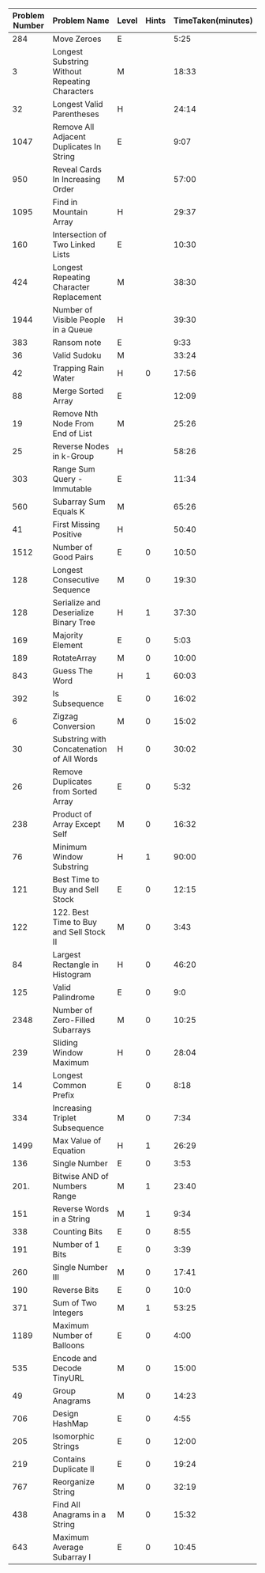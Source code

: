 | Problem Number | Problem Name                                   | Level | Hints | TimeTaken(minutes) |
|----------------|------------------------------------------------|-------|-------|--------------------|
| 284            | Move Zeroes                                    | E     |       | 5:25               |
| 3              | Longest Substring Without Repeating Characters | M     |       | 18:33              |
| 32             | Longest Valid Parentheses                      | H     |       | 24:14              |
| 1047           | Remove All Adjacent Duplicates In String       | E     |       | 9:07               |
| 950            | Reveal Cards In Increasing Order               | M     |       | 57:00              |
| 1095           | Find in Mountain Array                         | H     |       | 29:37              |
| 160            | Intersection of Two Linked Lists               | E     |       | 10:30              |
| 424            | Longest Repeating Character Replacement        | M     |       | 38:30              |
| 1944           | Number of Visible People in a Queue            | H     |       | 39:30              |
| 383            | Ransom note                                    | E     |       | 9:33               |
| 36             | Valid Sudoku                                   | M     |       | 33:24              |
| 42             | Trapping Rain Water                            | H     | 0     | 17:56              |
| 88             | Merge Sorted Array                             | E     |       | 12:09              |
| 19             | Remove Nth Node From End of List               | M     |       | 25:26              |
| 25             | Reverse Nodes in k-Group                       | H     |       | 58:26              |
| 303            | Range Sum Query - Immutable                    | E     |       | 11:34              |
| 560            | Subarray Sum Equals K                          | M     |       | 65:26              |
| 41             | First Missing Positive                         | H     |       | 50:40              |
| 1512           | Number of Good Pairs                           | E     | 0     | 10:50              |
| 128            | Longest Consecutive Sequence                   | M     | 0     | 19:30              |
| 128            | Serialize and Deserialize Binary Tree          | H     | 1     | 37:30              |
| 169            | Majority Element                               | E     | 0     | 5:03               |
| 189            | RotateArray                                    | M     | 0     | 10:00              |
| 843            | Guess The Word                                 | H     | 1     | 60:03              |
| 392            | Is Subsequence                                 | E     | 0     | 16:02              |
| 6              | Zigzag Conversion                              | M     | 0     | 15:02              |
| 30             | Substring with Concatenation of All Words      | H     | 0     | 30:02              |
| 26             | Remove Duplicates from Sorted Array            | E     | 0     | 5:32               |
| 238            | Product of Array Except Self                   | M     | 0     | 16:32              |
| 76             | Minimum Window Substring                       | H     | 1     | 90:00              |
| 121            | Best Time to Buy and Sell Stock                | E     | 0     | 12:15              |
| 122            | 122. Best Time to Buy and Sell Stock II        | M     | 0     | 3:43               |
| 84             | Largest Rectangle in Histogram                 | H     | 0     | 46:20              |
| 125            | Valid Palindrome                               | E     | 0     | 9:0                | 
| 2348           | Number of Zero-Filled Subarrays                | M     | 0     | 10:25              | 
| 239            | Sliding Window Maximum                         | H     | 0     | 28:04              |
| 14             | Longest Common Prefix                          | E     | 0     | 8:18               | 
| 334            | Increasing Triplet Subsequence                 | M     | 0     | 7:34               |
| 1499           | Max Value of Equation                          | H     | 1     | 26:29              |
| 136            | Single Number                                  | E     | 0     | 3:53               |
| 201.           | Bitwise AND of Numbers Range                   | M     | 1     | 23:40              |
| 151            | Reverse Words in a String                      | M     | 1     | 9:34               |
| 338            | Counting Bits                                  | E     | 0     | 8:55               |
| 191            | Number of 1 Bits                               | E     | 0     | 3:39               |
| 260            | Single Number III                              | M     | 0     | 17:41              |
| 190            | Reverse Bits                                   | E     | 0     | 10:0               |
| 371            | Sum of Two Integers                            | M     | 1     | 53:25              |
| 1189           | Maximum Number of Balloons                     | E     | 0     | 4:00               |
| 535            | Encode and Decode TinyURL                      | M     | 0     | 15:00              |
| 49             | Group Anagrams                                 | M     | 0     | 14:23              |
| 706            | Design HashMap                                 | E     | 0     | 4:55               |
| 205            | Isomorphic Strings                             | E     | 0     | 12:00              |
| 219            | Contains Duplicate II                          | E     | 0     | 19:24              |
| 767            | Reorganize String                              | M     | 0     | 32:19              |
| 438            | Find All Anagrams in a String                  | M     | 0     | 15:32              |
| 643            | Maximum Average Subarray I                     | E     | 0     | 10:45              |